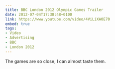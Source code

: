 ```yaml
---
title: BBC London 2012 Olympic Games Trailer
date: 2012-07-04T17:38:48+0100
link: https://www.youtube.com/video/4ViLiXA0E70
embed: true
tags:
- Video
- Advertising
- BBC
- London 2012
---
```

The games are so close, I can almost taste them.
